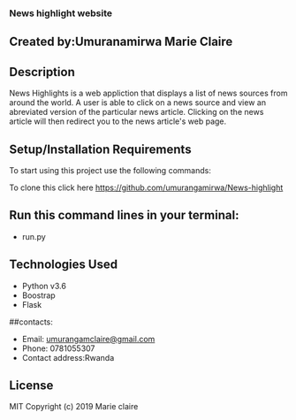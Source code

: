 ### News highlight website

## Created by:Umuranamirwa Marie Claire

## Description


News Highlights is a web appliction that displays a list of news sources from around the world. A user is able to click on a news source and view an abreviated version of the particular news article. Clicking on the news article will then redirect you to the news article's web page.

## Setup/Installation Requirements

To start using this project use the following commands:

To clone this click here https://github.com/umurangamirwa/News-highlight

## Run this command lines in your terminal:

* run.py

## Technologies Used

* Python v3.6
* Boostrap
* Flask

##contacts:

* Email: umurangamclaire@gmail.com
* Phone: 0781055307
* Contact address:Rwanda

## License

MIT Copyright (c) 2019 Marie claire
